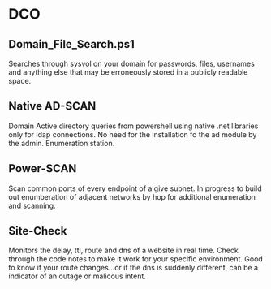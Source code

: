 # DCO

## Domain_File_Search.ps1

Searches through sysvol on your domain for passwords, files, usernames and anything else that may be erroneously stored in a publicly readable space.


## Native AD-SCAN

Domain Active directory queries from powershell using native .net libraries only for ldap connections.  No need for the installation fo the ad module by the admin.  Enumeration station.

## Power-SCAN

Scan common ports of every endpoint of a give subnet.  In progress to build out enumberation of adjacent networks by hop for additional enumeration and scanning.


## Site-Check

Monitors the delay, ttl, route and dns of a website in real time.  Check through the code notes to make it work for your specific environment.  Good to know if your route changes...or if the dns is suddenly different, can be a indicator of an outage or malicous intent.
